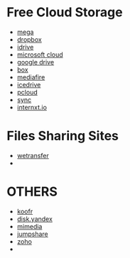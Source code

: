 # Free Cloud Storage

- [mega](https://mega.io/)
- [dropbox](https://www.dropbox.com/)
- [idrive](https://www.idrive.com/)
- [microsoft cloud](https://www.microsoft.com/en-in/microsoft-365/onedrive/online-cloud-storage)
- [google drive](https://www.google.com/intl/en_in/drive/)
- [box](https://www.box.com/)
- [mediafire](https://www.mediafire.com/)
- [icedrive](https://icedrive.net/)
- [pcloud](https://www.pcloud.com/)
- [sync](https://www.sync.com/) 
- [internxt.io](https://internxt.io/)

# Files Sharing Sites
- [wetransfer](https://wetransfer.com/)
- []()

# OTHERS

- [koofr](https://koofr.eu/)
- [disk.yandex](https://disk.yandex.com/)
- [mimedia](http://www.mimedia.com/)
- [jumpshare](https://jumpshare.com/)
- [zoho](https://www.zoho.com/) 
- []()